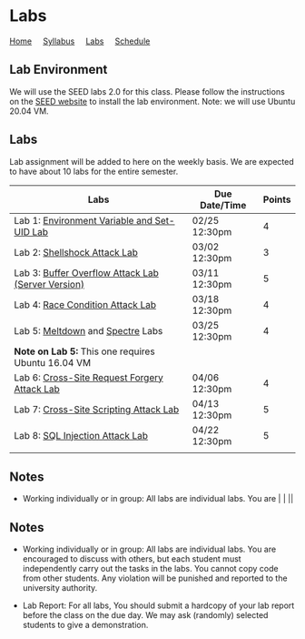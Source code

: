 # Labs

[Home](./index.md) &nbsp;&nbsp;&nbsp; [Syllabus](./syllabus.md)  &nbsp;&nbsp;&nbsp; [Labs](./labs.md) &nbsp;&nbsp;&nbsp; [Schedule](./schedule.md)

## Lab Environment

We will use the SEED labs 2.0 for this class. Please follow the instructions
on the [SEED website](https://seedsecuritylabs.org/labsetup.html) to install
the lab environment. Note: we will use Ubuntu 20.04 VM.

## Labs

Lab assignment will be added to here on the weekly basis. We are expected to have 
about 10 labs for the entire semester. 


| Labs   | Due Date/Time | Points |
| ---    | ---      | ---    |
| Lab 1: [Environment Variable and Set-UID Lab](https://seedsecuritylabs.org/Labs_20.04/Software/Environment_Variable_and_SetUID/)    |  02/25 12:30pm |  4  |
| Lab 2: [Shellshock Attack Lab](https://seedsecuritylabs.org/Labs_20.04/Software/Shellshock/)  | 03/02 12:30pm |  3  |
| Lab 3: [Buffer Overflow Attack Lab (Server Version)](https://seedsecuritylabs.org/Labs_20.04/Software/Buffer_Overflow_Server/)  |  03/11 12:30pm |  5  |
| Lab 4: [Race Condition Attack Lab](https://seedsecuritylabs.org/Labs_20.04/Software/Race_Condition/) | 03/18 12:30pm | 4 |
| Lab 5: [Meltdown](https://seedsecuritylabs.org/Labs_20.04/System/Meltdown_Attack/) and [Spectre](https://seedsecuritylabs.org/Labs_20.04/System/Spectre_Attack/) Labs| 03/25 12:30pm | 4 |
| **Note on Lab 5:** This one requires Ubuntu 16.04 VM |   | |
| Lab 6: [Cross-Site Request Forgery Attack Lab](https://seedsecuritylabs.org/Labs_20.04/Web/Web_CSRF_Elgg/) | 04/06 12:30pm | 4 |
| Lab 7: [Cross-Site Scripting Attack Lab](https://seedsecuritylabs.org/Labs_20.04/Web/Web_XSS_Elgg/) | 04/13 12:30pm | 5 |
| Lab 8: [SQL Injection Attack Lab](https://seedsecuritylabs.org/Labs_20.04/Web/Web_SQL_Injection/) | 04/22 12:30pm | 5 |
|  |   ||


## Notes

 - Working individually or in group: All labs are individual labs. You are 
|  |   ||


## Notes

 - Working individually or in group: All labs are individual labs. You are 
   encouraged to discuss with others, but each student must independently
   carry out the tasks in the labs. You cannot copy code from other students.
   Any violation will be punished and reported to the university authority.

 - Lab Report: For all labs, You should submit a hardcopy of your lab report
 before the class on the due day. We may ask (randomly) selected students to
 give a demonstration.
